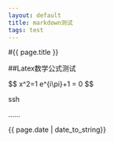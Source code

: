 ```yaml
---
layout: default
title: markdown测试
tags: test
---
```


#{{ page.title }}


##Latex数学公式测试
<div>
$$
x^2=1  
e^{i\pi}+1 = 0
$$
</div>

ssh

……

{{ page.date | date_to_string}}

